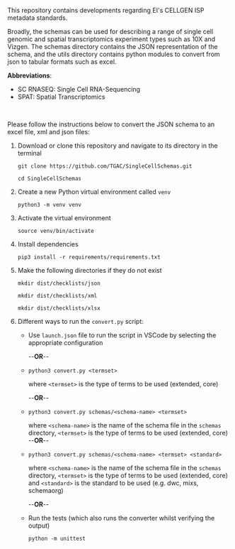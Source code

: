 This repository contains developments regarding EI's CELLGEN ISP metadata standards.

Broadly, the schemas can be used for describing a range of single cell genomic and spatial transcriptomics experiment types such as 10X and Vizgen. The schemas directory contains the JSON representation of the schema, and the utils directory contains python modules to convert from json to tabular formats such as excel.

**Abbreviations**:

- SC RNASEQ: Single Cell RNA-Sequencing
- SPAT: Spatial Transcriptomics

<br />

Please follow the instructions below to convert the JSON schema to an excel file, xml and json files:

1. Download or clone this repository and navigate to its directory in the terminal

   `git clone https://github.com/TGAC/SingleCellSchemas.git`

   `cd SingleCellSchemas`

2. Create a new Python virtual environment called `venv`

   `python3 -m venv venv`

3. Activate the virtual environment

   `source venv/bin/activate`

4. Install dependencies

   `pip3 install -r requirements/requirements.txt`

5. Make the following directories if they do not exist

   `mkdir dist/checklists/json`

   `mkdir dist/checklists/xml`

   `mkdir dist/checklists/xlsx`

6. Different ways to run the `convert.py` script:

   - Use `launch.json` file to run the script in VSCode by selecting the appropriate configuration

      --**OR**--

   - `python3 convert.py <termset>`

      where `<termset>` is the type of terms to be used (extended, core)

      --**OR**--

   - `python3 convert.py schemas/<schema-name> <termset>`

      where `<schema-name>` is the name of the schema file in the `schemas` directory, `<termset>` is the type of terms to be used (extended, core)
      --**OR**--

   - `python3 convert.py schemas/<schema-name> <termset> <standard>`

      where `<schema-name>` is the name of the schema file in the `schemas` directory, `<termset>` is the type of terms to be used (extended, core) and `<standard>` is the standard to be used (e.g. dwc, mixs, schemaorg)

      --**OR**--

   - Run the tests (which also runs the converter whilst verifying the output)

      `python -m unittest`

